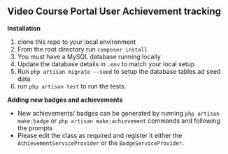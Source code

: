 ## Video Course Portal User Achievement tracking

**Installation**

1. clone this repo to your local environment
2. From the root directory run `composer install`
3. You must have a MySQL database running locally
4. Update the database details in `.env` to match your local setup
5. Run `php artisan migrate --seed` to setup the database tables ad seed data
6. run `php artisan test` to run the tests.

**Adding new badges and achievements**

- New achievements/ badges can be generated by running `php artisan make:badge` or `php artisan make:achievement` commands and following the prompts
- Please edit the class as required and register it either the `AchievementServiceProvider` or the `BadgeServiceProvider`. 

